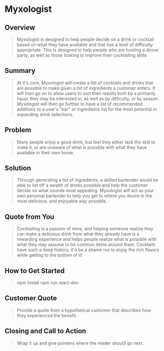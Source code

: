 

<!-- 
> This material was originally posted [here](http://www.quora.com/What-is-Amazons-approach-to-product-development-and-product-management). It is reproduced here for posterities sake.

There is an approach called "working backwards" that is widely used at Amazon. They work backwards from the customer, rather than starting with an idea for a product and trying to bolt customers onto it. While working backwards can be applied to any specific product decision, using this approach is especially important when developing new products or features.

For new initiatives a product manager typically starts by writing an internal press release announcing the finished product. The target audience for the press release is the new/updated product's customers, which can be retail customers or internal users of a tool or technology. Internal press releases are centered around the customer problem, how current solutions (internal or external) fail, and how the new product will blow away existing solutions.

If the benefits listed don't sound very interesting or exciting to customers, then perhaps they're not (and shouldn't be built). Instead, the product manager should keep iterating on the press release until they've come up with benefits that actually sound like benefits. Iterating on a press release is a lot less expensive than iterating on the product itself (and quicker!).

If the press release is more than a page and a half, it is probably too long. Keep it simple. 3-4 sentences for most paragraphs. Cut out the fat. Don't make it into a spec. You can accompany the press release with a FAQ that answers all of the other business or execution questions so the press release can stay focused on what the customer gets. My rule of thumb is that if the press release is hard to write, then the product is probably going to suck. Keep working at it until the outline for each paragraph flows. 

Oh, and I also like to write press-releases in what I call "Oprah-speak" for mainstream consumer products. Imagine you're sitting on Oprah's couch and have just explained the product to her, and then you listen as she explains it to her audience. That's "Oprah-speak", not "Geek-speak".

Once the project moves into development, the press release can be used as a touchstone; a guiding light. The product team can ask themselves, "Are we building what is in the press release?" If they find they're spending time building things that aren't in the press release (overbuilding), they need to ask themselves why. This keeps product development focused on achieving the customer benefits and not building extraneous stuff that takes longer to build, takes resources to maintain, and doesn't provide real customer benefit (at least not enough to warrant inclusion in the press release).
 -->
 
# Myxologist #

## Overview ##
  > Myxologist is designed to help people decide on a drink or cocktail based on what they have available and that has a level of difficulty appropriate. This Is designed to help people who are hosting a dinner party, as well as those looking to improve their cocktailing skills

## Summary ##
  > At it's core, Myxologist will create a list of cocktails and drinks that are possible to make given a list of ingredients a customer enters. It will then go on to allow users to sort their results both by a primarily liquor they may be interested in, as well as by difficulty, or by season. Myxologist will then go further to have a list of recommended additions to a user's "bar" or ingredients list for the most potential in expanding drink selections.

## Problem ##
  > Many people enjoy a good drink, but feel they either lack the skill to make it, or are unaware of what is possible with what they have available in their own home.

## Solution ##
  > Through generating a list of ingredients, a skilled bartender would be able to list off a wealth of drinks possible and help the customer decide on what sounds most appealing. Myxologist will act as your own personal bartender to help you get to where you desire in the most delicious, and enjoyable way possible.

## Quote from You ##
  > Cocktailing is a passion of mine, and helping someone realize they can make a delicious drink from what they already have is a rewarding experience and helps people realize what is possible with what they may assume to be common items around them. Cocktails have such a deep history, it'd be a shame not to enjoy the rich flavors while getting to the bottom of it!

## How to Get Started ##
  > npm install
  > npm run react-dev

## Customer Quote ##
  > Provide a quote from a hypothetical customer that describes how they experienced the benefit.

## Closing and Call to Action ##
  > Wrap it up and give pointers where the reader should go next.
